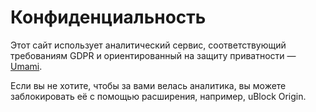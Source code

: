 # Конфиденциальность

Этот сайт использует аналитический сервис, соответствующий требованиям GDPR и ориентированный на защиту приватности — [Umami](https://umami.is/).

Если вы не хотите, чтобы за вами велась аналитика, вы можете заблокировать её с помощью расширения, например, uBlock Origin.
